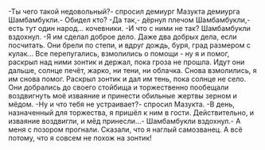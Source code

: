   -Ты чего такой недовольный?- спросил демиург Мазукта демиурга Шамбамбукли.- Обидел кто?
-Да так,- дёрнул плечом Шамбамбукли,- есть тут один народ... кочевники.
-И что с ними не так?
Шамбамбукли вздохнул.
-Я им сделал доброе дело. Даже два добрых дела, если посчитать. Они брели по степи, и вдруг дождь, буря, град размером с кулак... Все перепугались, взмолились о помощи - ну я и помог, раскрыл над ними зонтик и держал, пока гроза не прошла. Идут они дальше, солнце печёт, жарко, ни тени, ни облачка. Снова взмолились, я им снова помог. Раскрыл зонтик и дал им тень, пока солнце не село. Они добрались до своего стойбища и торжественно пообещали воздвигнуть моё изваяние и принести обильные жертвы зерном и мёдом.
-Ну и что тебя не устраивает?- спросил Мазукта.
-В день, назначенный для торжества, я пришёл к ним в гости. Действительно, и изваяние воздвигли, и мёд принесли...- Шамбамбукли вздохнул.- А меня с позором прогнали. Сказали, что я наглый самозванец. А всё потому, что я совсем не похож на зонтик!      
